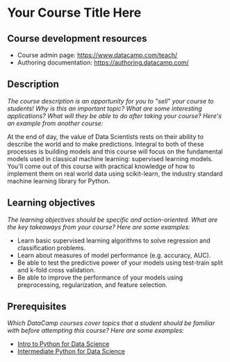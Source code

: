 # Your Course Title Here

## Course development resources

* Course admin page: https://www.datacamp.com/teach/
* Authoring documentation: https://authoring.datacamp.com/

## Description

*The course description is an opportunity for you to "sell" your course to students! Why is this an important topic? What are some interesting applications? What will they be able to do after taking your course? Here's an example from another course:*

At the end of day, the value of Data Scientists rests on their ability to describe the world and to make predictions. Integral to both of these processes is building models and this course will focus on the fundamental models used in classical machine learning: supervised learning models. You'll come out of this course with practical knowledge of how to implement them on real world data using scikit-learn, the industry standard machine learning library for Python.

## Learning objectives

*The learning objectives should be specific and action-oriented. What are the key takeaways from your course? Here are some examples:*

* Learn basic supervised learning algorithms to solve regression and classification problems.
* Learn about measures of model performance (e.g. accuracy, AUC).
* Be able to test the predictive power of your models using test-train split and k-fold cross validation.
* Be able to improve the performance of your models using preprocessing, regularization, and feature selection.

## Prerequisites

*Which DataCamp courses cover topics that a student should be familiar with before attempting this course? Here are some examples:*

* [Intro to Python for Data Science](https://www.datacamp.com/courses/intro-to-python-for-data-science)
* [Intermediate Python for Data Science](https://www.datacamp.com/courses/intermediate-python-for-data-science)
